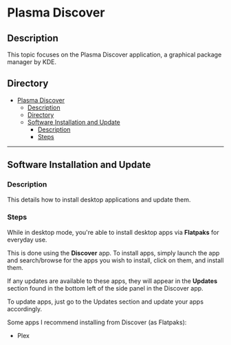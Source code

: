 # Plasma Discover

## Description

This topic focuses on the Plasma Discover application, a graphical package manager by KDE.

## Directory

- [Plasma Discover](#plasma-discover)
  - [Description](#description)
  - [Directory](#directory)
  - [Software Installation and Update](#software-installation-and-update)
    - [Description](#description-1)
    - [Steps](#steps)

---

## Software Installation and Update

### Description

This details how to install desktop applications and update them.

### Steps

While in desktop mode, you're able to install desktop apps via **Flatpaks** for everyday use.

This is done using the **Discover** app. To install apps, simply launch the app and search/browse for the apps you wish to install, click on them, and install them.

If any updates are available to these apps, they will appear in the **Updates** section found in the bottom left of the side panel in the Discover app.

To update apps, just go to the Updates section and update your apps accordingly.

Some apps I recommend installing from Discover (as Flatpaks):

- Plex
